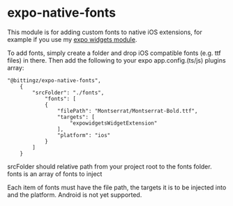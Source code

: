 # expo-native-fonts

This module is for adding custom fonts to native iOS extensions, for example if you use my [expo widgets module](https://github.com/gitn00b1337/expo-widgets).

To add fonts, simply create a folder and drop iOS compatible fonts (e.g. ttf files) in there. Then add the following to your expo app.config.(ts/js) plugins array:

```
"@bittingz/expo-native-fonts",
    {
        "srcFolder": "./fonts",
            "fonts": [
            {
                "filePath": "Montserrat/Montserrat-Bold.ttf",
                "targets": [
                    "expowidgetsWidgetExtension"
                ],
                "platform": "ios"
            }
        ]
    }
```

srcFolder should relative path from your project root to the fonts folder.
fonts is an array of fonts to inject

Each item of fonts must have the file path, the targets it is to be injected into and the platform. Android is not yet supported.
